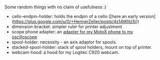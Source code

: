 Some random things with no claim of usefulness :)

   - cello-endpin-holder: holds the endpin of a cello ([here an early version] (https://plus.google.com/u/0/+HennerZeller/posts/4s14tKttz5i))
   - dimension-bracket: simpler ruler for printer adjustment
   - scope phone adapter: an [adapter for my MotoX phone to my oscilloscope](https://plus.google.com/u/0/+HennerZeller/posts/9eWFhvYqgtb)
   - spool-holder: necessity - an axis adaptor for spools.
   - stacked-spool-holder: stack of spool holders, mount on top of printer.
   - webcam-hood: a hood for my Logitec C920 webcam.

